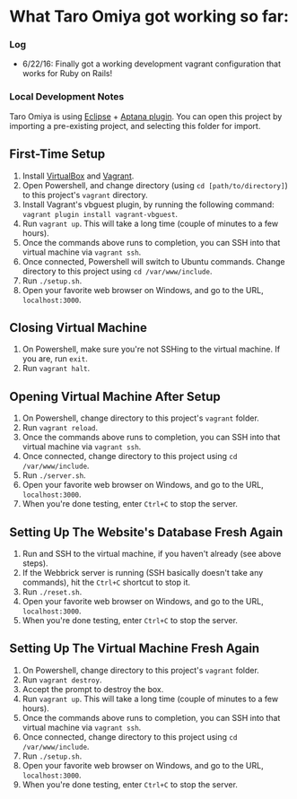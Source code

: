 # What Taro Omiya got working so far:

### Log

* 6/22/16: Finally got a working development vagrant configuration that works for Ruby on Rails!

### Local Development Notes

Taro Omiya is using [Eclipse](https://eclipse.org/downloads/) + [Aptana plugin](https://marketplace.eclipse.org/content/aptana-studio-3).
You can open this project by importing a pre-existing project, and selecting this folder for import.

## First-Time Setup

1. Install [VirtualBox](https://www.virtualbox.org/wiki/Downloads) and [Vagrant](https://www.vagrantup.com/downloads.html).
2. Open Powershell, and change directory (using `cd [path/to/directory]`) to this project's `vagrant` directory.
3. Install Vagrant's vbguest plugin, by running the following command: `vagrant plugin install vagrant-vbguest`.
4. Run `vagrant up`. This will take a long time (couple of minutes to a few hours).
5. Once the commands above runs to completion, you can SSH into that virtual machine via `vagrant ssh`.
6. Once connected, Powershell will switch to Ubuntu commands. Change directory to this project using `cd /var/www/include`.
7. Run `./setup.sh`.
8. Open your favorite web browser on Windows, and go to the URL, `localhost:3000`.

## Closing Virtual Machine

1. On Powershell, make sure you're not SSHing to the virtual machine.  If you are, run `exit`.
2. Run `vagrant halt`.

## Opening Virtual Machine After Setup

1. On Powershell, change directory to this project's `vagrant` folder.
2. Run `vagrant reload`.
5. Once the commands above runs to completion, you can SSH into that virtual machine via `vagrant ssh`.
6. Once connected, change directory to this project using `cd /var/www/include`.
7. Run `./server.sh`.
8. Open your favorite web browser on Windows, and go to the URL, `localhost:3000`.
9. When you're done testing, enter `Ctrl+C` to stop the server.

## Setting Up The Website's Database Fresh Again

1. Run and SSH to the virtual machine, if you haven't already (see above steps).
2. If the Webbrick server is running (SSH basically doesn't take any commands), hit the `Ctrl+C` shortcut to stop it.
3. Run `./reset.sh`.
8. Open your favorite web browser on Windows, and go to the URL, `localhost:3000`.
9. When you're done testing, enter `Ctrl+C` to stop the server.

## Setting Up The Virtual Machine Fresh Again

1. On Powershell, change directory to this project's `vagrant` folder.
2. Run `vagrant destroy`.
3. Accept the prompt to destroy the box.
4. Run `vagrant up`. This will take a long time (couple of minutes to a few hours).
5. Once the commands above runs to completion, you can SSH into that virtual machine via `vagrant ssh`.
6. Once connected, change directory to this project using `cd /var/www/include`.
7. Run `./setup.sh`.
8. Open your favorite web browser on Windows, and go to the URL, `localhost:3000`.
9. When you're done testing, enter `Ctrl+C` to stop the server.
